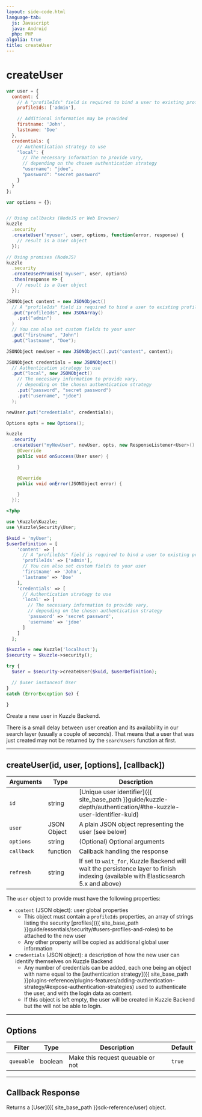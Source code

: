 ```yaml
---
layout: side-code.html
language-tab:
  js: Javascript
  java: Android
  php: PHP
algolia: true
title: createUser
---
```


# createUser

```js
var user = {
  content: {
    // A "profileIds" field is required to bind a user to existing profiles
    profileIds: ['admin'],

    // Additional information may be provided
    firstname: 'John',
    lastname: 'Doe'
  },
  credentials: {
    // Authentication strategy to use
    "local": {
      // The necessary information to provide vary,
      // depending on the chosen authentication strategy
      "username": "jdoe",
      "password": "secret password"
    }
  }
};

var options = {};


// Using callbacks (NodeJS or Web Browser)
kuzzle
  .security
  .createUser('myuser', user, options, function(error, response) {
    // result is a User object
  });

// Using promises (NodeJS)
kuzzle
  .security
  .createUserPromise('myuser', user, options)
  .then(response => {
    // result is a User object
  });
```

```java
JSONObject content = new JSONObject()
  // A "profileIds" field is required to bind a user to existing profiles
  .put("profileIds", new JSONArray()
    .put("admin")
  )
  // You can also set custom fields to your user
  .put("firstname", "John")
  .put("lastname", "Doe");

JSONObject newUser = new JSONObject().put("content", content);

JSONObject credentials = new JSONObject()
  // Authentication strategy to use
  .put("local", new JSONObject()
    // The necessary information to provide vary,
    // depending on the chosen authentication strategy
    .put("password", "secret password")
    .put("username", "jdoe")
  );

newUser.put("credentials", credentials);

Options opts = new Options();

kuzzle
  .security
  .createUser("myNewUser", newUser, opts, new ResponseListener<User>() {
    @Override
    public void onSuccess(User user) {

    }

    @Override
    public void onError(JSONObject error) {

    }
  });
```

```php
<?php

use \Kuzzle\Kuzzle;
use \Kuzzle\Security\User;

$kuid = 'myUser';
$userDefinition = [
    'content' => [
      // A "profileIds" field is required to bind a user to existing profiles
      'profileIds' => ['admin'],
      // You can also set custom fields to your user
      'firstname' => 'John',
      'lastname' => 'Doe'
    ],
    'credentials' => [
      // Authentication strategy to use
      'local' => [
        // The necessary information to provide vary,
        // depending on the chosen authentication strategy
        'password' => 'secret password',
        'username' => 'jdoe'
      ]
    ]
  ];

$kuzzle = new Kuzzle('localhost');
$security = $kuzzle->security();

try {
  $user = $security->createUser($kuid, $userDefinition);

  // $user instanceof User
}
catch (ErrorException $e) {

}
```

Create a new user in Kuzzle Backend.

<aside class="notice">
There is a small delay between user creation and its availability in our search layer (usually a couple of seconds).
That means that a user that was just created may not be returned by the <code>searchUsers</code> function at first.
</aside>

---

## createUser(id, user, [options], [callback])

| Arguments | Type | Description |
|---------------|---------|----------------------------------------|
| ``id`` | string | [Unique user identifier]({{ site_base_path }}guide/kuzzle-depth/authentication/#the-kuzzle-user-identifier-kuid) |
| ``user`` | JSON Object | A plain JSON object representing the user (see below) |
| ``options`` | string | (Optional) Optional arguments |
| ``callback`` | function | Callback handling the response |
| ``refresh`` | string | If set to ``wait_for``, Kuzzle Backend will wait the persistence layer to finish indexing (available with Elasticsearch 5.x and above) | ``undefined`` |


The `user` object to provide must have the following properties:

* `content` (JSON object): user global properties
  * This object must contain a `profileIds` properties, an array of strings listing the security [profiles]({{ site_base_path }}guide/essentials/security/#users-profiles-and-roles) to be attached to the new user 
  * Any other property will be copied as additional global user information
* `credentials` (JSON object): a description of how the new user can identify themselves on Kuzzle Backend
  * Any number of credentials can be added, each one being an object with name equal to the [authentication strategy]({{ site_base_path }}plugins-reference/plugins-features/adding-authentication-strategy/#expose-authentication-strategies) used to authenticate the user, and with the login data as content.
  * If this object is left empty, the user will be created in Kuzzle Backend but the will not be able to login.

---

## Options

| Filter | Type | Description | Default |
|---------------|---------|----------------------------------------|---------|
| ``queuable`` | boolean | Make this request queuable or not  | ``true`` |

---

## Callback Response

Returns a [User]({{ site_base_path }}sdk-reference/user) object.
